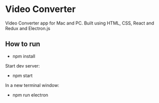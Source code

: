 # Video Converter

Video Converter app for Mac and PC.
Built using HTML, CSS, React and Redux and Electron.js

## How to run
- npm install

Start dev server:
- npm start

In a new terminal window:
- npm run electron


